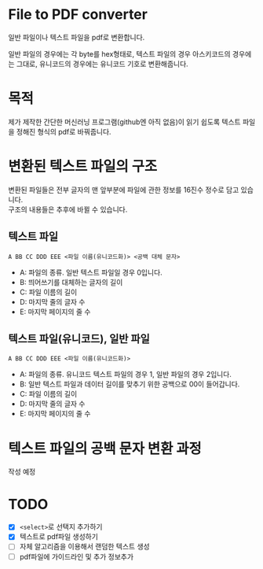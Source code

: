# File to PDF converter

일반 파일이나 텍스트 파일을 pdf로 변환합니다.

일반 파일의 경우에는 각 byte를 hex형태로, 텍스트 파일의 경우 아스키코드의 경우에는 그대로, 유니코드의 경우에는 유니코드 기호로 변환해줍니다.

# 목적

제가 제작한 간단한 머신러닝 프로그램(github엔 아직 없음)이 읽기 쉽도록 텍스트 파일을 정해진 형식의 pdf로 바꿔줍니다.

# 변환된 텍스트 파일의 구조

변환된 파일들은 전부 글자의 맨 앞부분에 파일에 관한 정보를 16진수 정수로 담고 있습니다.  
구조의 내용들은 추후에 바뀔 수 있습니다.

## 텍스트 파일

`A BB CC DDD EEE <파일 이름(유니코드화)> <공백 대체 문자>`

- A: 파일의 종류. 일반 텍스트 파일일 경우 0입니다.
- B: 띄어쓰기를 대체하는 글자의 길이
- C: 파일 이름의 길이
- D: 마지막 줄의 글자 수
- E: 마지막 페이지의 줄 수

## 텍스트 파일(유니코드), 일반 파일

`A BB CC DDD EEE <파일 이름(유니코드화)>`

- A: 파일의 종류. 유니코드 텍스트 파일의 경우 1, 일반 파일의 경우 2입니다.
- B: 일반 텍스트 파일과 데이터 길이를 맞추기 위한 공백으로 00이 들어갑니다.
- C: 파일 이름의 길이
- D: 마지막 줄의 글자 수
- E: 마지막 페이지의 줄 수

# 텍스트 파일의 공백 문자 변환 과정

작성 예정

# TODO

- [x] `<select>`로 선택지 추가하기
- [x] 텍스트로 pdf파일 생성하기
- [ ] 자체 알고리즘을 이용해서 랜덤한 텍스트 생성
- [ ] pdf파일에 가이드라인 및 추가 정보추가
